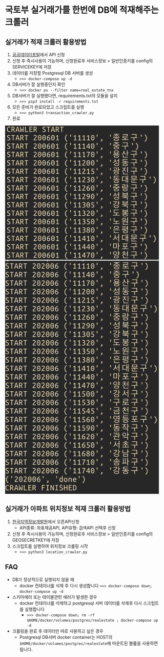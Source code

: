 # 국토부 실거래가를 한번에 DB에 적재해주는 크롤러
## 실거래가 적재 크롤러 활용방법
1. [공공데이터포털](https://data.go.kr/tcs/dss/selectApiDataDetailView.do?publicDataPk=15057511)에서 API 신청
2. 신청 후 즉시사용이 가능하며, 신청완료후 서비스정보 > 일반인증키를 config의 SERVICEKEY에 저장
3. 데이터를 저장할 Postgresql DB 서버를 생성
    - `>>> docker-compose up -d`
4. DB서버가 잘 실행중인지 확인
    - `>>> docker ps --filter name=real_estate_tnx`
5. DB서버가 잘 실행됐다면, requirements.txt의 모듈을 설치
    - `>>> pip3 install -r requirements.txt`
6. 모든 준비가 완료되었고 스크립트를 실행
    - `>>> python3 transaction_crawler.py`
7. 완료

![크롤링 시작](https://github.com/chrisjune/realestate_crawler/blob/master/img/screenshot_start.png?raw=true)
![크롤링 종료](https://github.com/chrisjune/realestate_crawler/blob/master/img/screenshot_end.png?raw=true)

## 실거래가 아파트 위치정보 적재 크롤러 활용방법
1. [한국지역정보개발원](https://www.juso.go.kr/addrlink/devAddrLinkRequestWrite.do?returnFn=write&cntcMenu=URL)에서 오픈API신청
    - API종류: 좌표제공API, API유형: 검색API 선택후 신청
2. 신청 후 즉시사용이 가능하며, 신청완료후 서비스정보 > 일반인증키를 config의 GEOSECRETKEY에 저장
3. 스크립트를 실행하여 위치정보 크롤링 시작
    - `>>> python3 location_crawler.py`

## FAQ
* DB가 정상적으로 실행되지 않을 때
  - docker 컨테이너를 삭제 후 다시 생성합니다 `>>> docker-compose down; docker-compose up -d`
* 스키마에러 또는 테이블관련 에러가 발생한 경우
  - docker 컨테이너를 삭제하고 postgresql 서버 데이터를 삭제후 다시 스크립트를 실행합니다 
      - `>>> docker-compose down; rm -rf $HOME/docker/volumes/postgres/realestate ; docker-compose up -d`
* 크롤링을 완료 후 데이터만 따로 사용하고 싶은 경우
  - Postgresql DB서버 docker container는 HOST의 `$HOME/docker/volumes/postgres/realestate`에 마운트된 볼륨을 사용하면됩니다.
